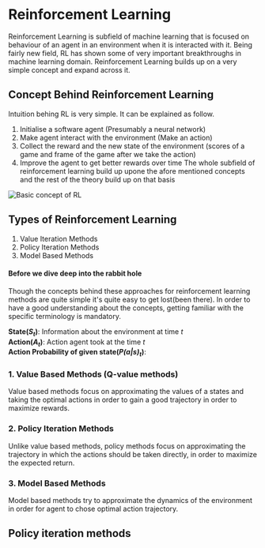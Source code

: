 # Reinforcement Learning
Reinforcement Learning is subfield of machine learning that is focused on behaviour of an agent in an environment when it is interacted with it. Being fairly new field, RL has shown some of very important breakthroughs in machine learning domain. Reinforcement Learning builds up on a very simple concept and expand across it. 

## Concept Behind Reinforcement Learning
Intuition behing RL is very simple. It can be explained as follow.
1. Initialise a software agent (Presumably a neural network)
2. Make agent interact with the environment (Make an action)
3. Collect the reward and the new state of the environment (scores of a game and frame of the game after we take the action)
4. Improve the agent to get better rewards over time
The whole subfield of reinforcement learning build up upone the afore mentioned concepts and the rest of the theory build up on that basis

![Basic concept of RL](https://www.researchgate.net/profile/Roohollah_Amiri/publication/323867253/figure/fig2/AS:606095550738432@1521515848671/Reinforcement-Learning-Agent-and-Environment.png)

## Types of Reinforcement Learning
1. Value Iteration Methods
2. Policy Iteration Methods
3. Model Based Methods

#### Before we dive deep into the rabbit hole
Though the concepts behind these approaches for reinforcement learning methods are quite simple it's quite easy to get lost(been there).
In order to have a good understanding about the concepts, getting familiar with the specific terminology is mandatory.

__State(_S<sub>t</sub>_)__: Information about the environment at time _t_</br>
__Action(_A<sub>t</sub>_)__: Action agent took at the time _t_</br>
__Action Probability of given state(_P(a|s)<sub>t</sub>_)__:

### 1. Value Based Methods (Q-value methods)
Value based methods focus on approximating the values of a states and taking the optimal actions in order to gain a good trajectory in order to maximize rewards. 

### 2. Policy Iteration Methods
Unlike value based methods, policy methods focus on approximating the trajectory in which the actions should be taken directly, in order to maximize the expected return. 

### 3. Model Based Methods
Model based methods try to approximate the dynamics of the environment in order for agent to chose optimal action trajectory.

## Policy iteration methods
